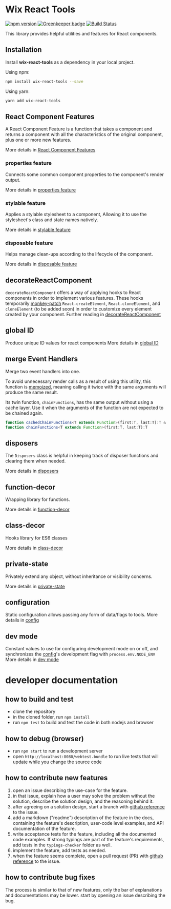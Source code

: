# Wix React Tools

[![npm version](https://badge.fury.io/js/wix-react-tools.svg)](https://www.npmjs.com/package/wix-react-tools)
[![Greenkeeper badge](https://badges.greenkeeper.io/wix/wix-react-tools.svg)](https://greenkeeper.io/)
[![Build Status](https://travis-ci.org/wix/wix-react-tools.svg?branch=master)](https://travis-ci.org/wix/wix-react-tools)

This library provides helpful utilities and features for React components.

## Installation

Install **wix-react-tools** as a dependency in your local project.

Using npm:

```bash
npm install wix-react-tools --save
```

Using yarn:

```bash
yarn add wix-react-tools
```

## React Component Features

A React Component Feature is a function that takes a component and returns a component with all the characteristics of the original component, plus one or more new features.

More details in [React Component Features](./docs/react-component-features/README.md)

### properties feature

Connects some common component properties to the component's render output.

More details in [properties feature](./docs/react-component-features/properties.md)

### stylable feature

Applies a stylable stylesheet to a component, Allowing it to use the stylesheet's class and state names natively.

More details in [stylable feature](./docs/react-component-features/stylable.md)

### disposable feature

Helps manage clean-ups according to the lifecycle of the component.

More details in [disposable feature](./docs/react-component-features/disposable.md)

## decorateReactComponent

`decorateReactComponent` offers a way of applying hooks to React components in order to implement various features. These hooks temporarily [monkey-patch](https://en.wikipedia.org/wiki/Monkey_patch) `React.createElement`, `React.cloneElement`, and `cloneElement` (to be added soon) in order to customize every element created by your component. Further reading in [decorateReactComponent](./docs/react-decor/decorate-react-component.md)

## global ID

Produce unique ID values for react components
More details in [global ID](./docs/react-util/global-id.md)

## merge Event Handlers

Merge two event handlers into one.

To avoid unnecessary render calls as a result of using this utility, this function is [memoized](https://en.wikipedia.org/wiki/Memoization), meaning calling it twice with the same arguments will produce the same result.

Its twin function, `chainFunctions`, has the same output without using a cache layer. Use it when the arguments of the function are not expected to be chained again.

```ts
function cachedChainFunctions<T extends Function>(first:T, last:T):T & {clear():void}
function chainFunctions<T extends Function>(first:T, last:T):T
```

## disposers

The `Disposers` class is helpful in keeping track of disposer functions and clearing them when needed.

More details in [disposers](./docs/core/disposers.md)

## function-decor

Wrapping library for functions.

More details in [function-decor](./docs/function-decor)

## class-decor

Hooks library for ES6 classes

More details in [class-decor](./docs/class-decor/README.md)

## private-state

Privately extend any object, without inheritance or visibility concerns.

More details in [private-state](./docs/core/private-state.md)

## configuration

Static configuration allows passing any form of data/flags to tools.
More details in [config](./docs/core/config.md)

## dev mode

Constant values to use for configuring development mode on or off, 
and synchronizes the [config](./docs/core/config.md)'s development flag with `process.env.NODE_ENV`
More details in [dev mode](./docs/core/dev-mode.md)

# developer documentation

## how to build and test

 - clone the repository
 - in the cloned folder, run `npm install`
 - run `npm test` to build and test the code in both nodejs and browser

## how to debug (browser)

 - run `npm start` to run a development server
 - open `http://localhost:8080/webtest.bundle` to run live tests that will update while you change the source code

## how to contribute new features

1. open an issue describing the use-case for the feature.
2. in that issue, explain how a user may solve the problem without the solution, describe the solution design, and the reasoning behind it.
3. after agreeing on a solution design, start a branch with [github reference](https://help.github.com/articles/autolinked-references-and-urls/) to the issue.
4. add a markdown ("readme") description of the feature in the docs, containing the feature's description, user-code level examples, and API documentation of the feature.
5. write acceptance tests for the feature, including all the documented code examples. If strong typings are part of the feature's requirements, add tests in the `typings-checker` folder as well.
6. implement the feature, add tests as needed.
7. when the feature seems complete, open a pull request (PR)  with [github reference](https://help.github.com/articles/autolinked-references-and-urls/) to the issue.

## how to contribute bug fixes

The process is similar to that of new features, only the bar of explanations and documentations may be lower. start by opening an issue describing the bug.



